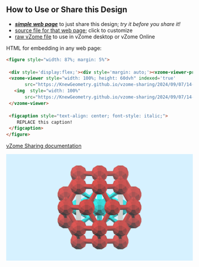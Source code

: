 
## How to Use or Share this Design

 - [***simple web page***](<https://KnewGeometry.github.io/vzome-sharing/2024/09/07/14-17-52-Knew-Geometry-CosmicMind™-Intro•Micro-Kit/>) to just share this design; *try it before you share it!*
 - [source file for that web page](<https://github.com/KnewGeometry/vzome-sharing/edit/main/2024/09/07/14-17-52-Knew-Geometry-CosmicMind™-Intro•Micro-Kit/index.md>); click to customize
 - [raw vZome file](<https://raw.githubusercontent.com/KnewGeometry/vzome-sharing/main/2024/09/07/14-17-52-Knew-Geometry-CosmicMind™-Intro•Micro-Kit/Knew-Geometry-CosmicMind™-Intro•Micro-Kit.vZome>) to use in vZome desktop or vZome Online
 
 HTML for embedding in any web page:
 ```html
<figure style="width: 87%; margin: 5%">
  
  <div style='display:flex;'><div style='margin: auto;'><vzome-viewer-previous load-camera='true' label='prev step'></vzome-viewer-previous><vzome-viewer-next load-camera='true' label='next step'></vzome-viewer-next></div></div>
  <vzome-viewer style="width: 100%; height: 60dvh" indexed='true'
        src="https://KnewGeometry.github.io/vzome-sharing/2024/09/07/14-17-52-Knew-Geometry-CosmicMind™-Intro•Micro-Kit/Knew-Geometry-CosmicMind™-Intro•Micro-Kit.vZome" >
    <img  style="width: 100%"
        src="https://KnewGeometry.github.io/vzome-sharing/2024/09/07/14-17-52-Knew-Geometry-CosmicMind™-Intro•Micro-Kit/Knew-Geometry-CosmicMind™-Intro•Micro-Kit.png" >
  </vzome-viewer>

  <figcaption style="text-align: center; font-style: italic;">
     REPLACE this caption!
  </figcaption>
</figure>

 ```

[vZome Sharing documentation](https://vzome.github.io/vzome/sharing.html#how-it-works)

![Image](<Knew-Geometry-CosmicMind™-Intro•Micro-Kit.png>)

